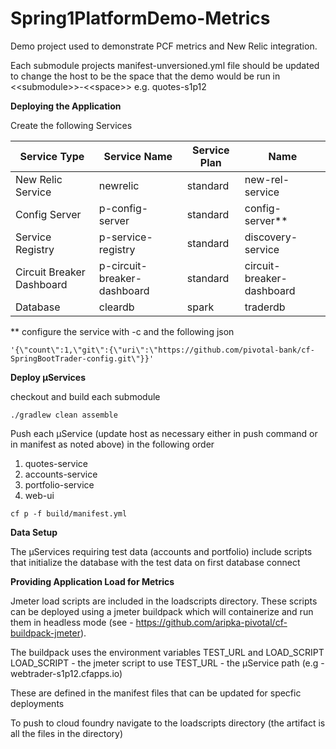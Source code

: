 # Spring1PlatformDemo-Metrics

Demo project used to demonstrate PCF metrics and New Relic integration.

Each submodule projects manifest-unversioned.yml file should be updated to change the host to be the space that the demo would be run in &lt;&lt;submodule&gt;&gt;-&lt;&lt;space&gt;&gt; e.g. quotes-s1p12

**Deploying the Application**

Create the following Services

 Service Type | Service Name | Service Plan | Name 
 --- | --- | --- | --- 
 New Relic Service | newrelic | standard | new-rel-service 
 Config Server | p-config-server | standard | config-server**
 Service Registry | p-service-registry | standard | discovery-service
 Circuit Breaker Dashboard | p-circuit-breaker-dashboard | standard | circuit-breaker-dashboard
 Database | cleardb | spark | traderdb 

** configure the service with -c and the following json

```
'{\"count\":1,\"git\":{\"uri\":\"https://github.com/pivotal-bank/cf-SpringBootTrader-config.git\"}}'
```

**Deploy µServices**

checkout and build each submodule 

```
./gradlew clean assemble
```

Push each µService (update host as necessary either in push command or in manifest as noted above) in the following order

1. quotes-service
2. accounts-service
3. portfolio-service
4. web-ui

```
cf p -f build/manifest.yml
```

**Data Setup**

The µServices requiring test data (accounts and portfolio) include scripts that initialize the database with the test data on first database connect

**Providing Application Load for Metrics**

Jmeter load scripts are included in the loadscripts directory.  These scripts can be deployed using a jmeter buildpack which will containerize and run them in headless mode (see - https://github.com/aripka-pivotal/cf-buildpack-jmeter).

The buildpack uses the environment variables TEST_URL and LOAD_SCRIPT
LOAD_SCRIPT - the jmeter script to use
TEST_URL - the µService path (e.g - webtrader-s1p12.cfapps.io)

These are defined in the manifest files that can be updated for specfic deployments

To push to cloud foundry navigate to the loadscripts directory (the artifact is all the files in the directory) 

